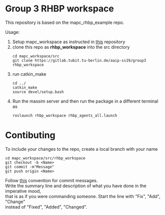 # Group 3 RHBP workspace

This repository is based on the mapc_rhbp_example repo. 

Usage:

1. Setup mapc_workspace as instructed in <a href="https://gitlab.tubit.tu-berlin.de/aaip-ss19/mapc_workspace">this</a> repository
2. clone this repo as <b>rhbp_workspace</b> into the src directory
   ``` 
   cd mapc_workspace/src
   git clone https://gitlab.tubit.tu-berlin.de/aaip-ss19/group3 rhbp_workspace
   ```
3. run catkin_make
   ```
   cd ../
   catkin_make
   source devel/setup.bash
   ```
4. Run the massim server and then run the package in a different terminal as 
   ```
   roslaunch rhbp_workspace rhbp_agents_all.launch
   ```
   
# Contibuting
To include your changes to the repo, create a local branch with your name 

```
cd mapc_workspace/src/rhbp_workspace
git checkout -b <Name>
git commit -m"Message"
git push origin <Name>
```
Follow <a href="https://chris.beams.io/posts/git-commit/">this</a> convention for commit messages.
<br>
Write the summary line and description of what you have done in the imperative mood, 
<br>that is as if you were commanding someone. Start the line with "Fix", "Add", "Change" <br> 
instead of "Fixed", "Added", "Changed".
